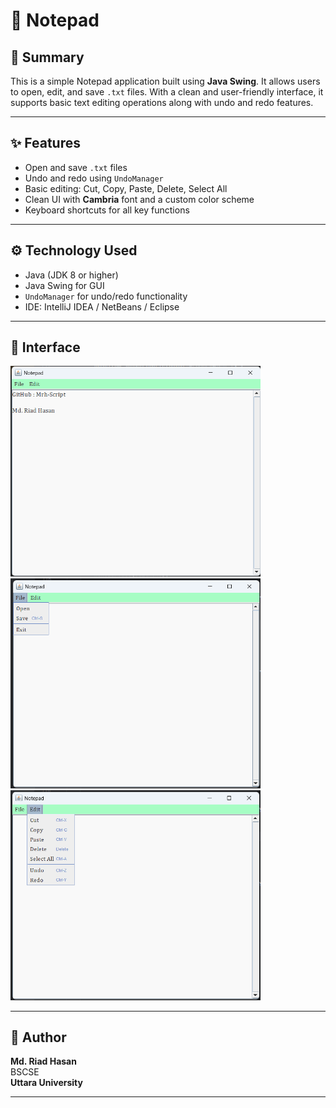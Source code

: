 # 📝 Notepad

## 📌 Summary

This is a simple Notepad application built using **Java Swing**. It allows users to open, edit, and save `.txt` files. With a clean and user-friendly interface, it supports basic text editing operations along with undo and redo features.

---

## ✨ Features

- Open and save `.txt` files  
- Undo and redo using `UndoManager`  
- Basic editing: Cut, Copy, Paste, Delete, Select All  
- Clean UI with **Cambria** font and a custom color scheme  
- Keyboard shortcuts for all key functions  

---

## ⚙️ Technology Used

- Java (JDK 8 or higher)  
- Java Swing for GUI  
- `UndoManager` for undo/redo functionality  
- IDE: IntelliJ IDEA / NetBeans / Eclipse  

---

## 📸 Interface

<img src="img1.png" width="400"/>  
<img src="img2.png" width="400"/>  
<img src="img3.png" width="400"/>  

---

## 👤 Author

**Md. Riad Hasan**  
BSCSE   
**Uttara University**

---
